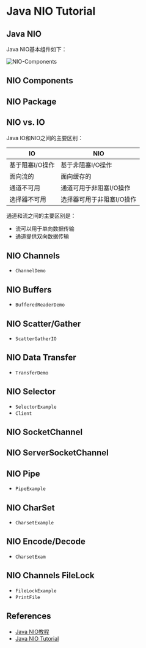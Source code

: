 # Java NIO Tutorial

## Java NIO
Java NIO基本组件如下：

![NIO-Components](https://www.wailian.work/images/2018/09/07/NIO-Components.png)

## NIO Components

## NIO Package

## NIO vs. IO
Java IO和NIO之间的主要区别：

IO | NIO
------|------
基于阻塞I/O操作 | 基于非阻塞I/O操作
面向流的 | 面向缓存的
通道不可用 | 通道可用于非阻塞I/O操作
选择器不可用 | 选择器可用于非阻塞I/O操作

通道和流之间的主要区别是：
- 流可以用于单向数据传输
- 通道提供双向数据传输

## NIO Channels
- `ChannelDemo`

## NIO Buffers
- `BufferedReaderDemo`

## NIO Scatter/Gather
- `ScatterGatherIO`

## NIO Data Transfer
- `TransferDemo`

## NIO Selector
- `SelectorExample`
- `Client`

## NIO SocketChannel

## NIO ServerSocketChannel

## NIO Pipe
- `PipeExample`

## NIO CharSet
- `CharsetExample`

## NIO Encode/Decode
- `CharsetExam`

## NIO Channels FileLock
- `FileLockExample`
- `PrintFile`

## References
- [Java NIO教程](https://www.yiibai.com/java_nio/)
- [Java NIO Tutorial](https://www.javatpoint.com/java-nio)